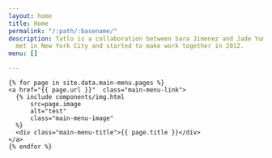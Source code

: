 ```yaml
---
layout: home
title: Home
permalink: "/:path/:basename/"
description: Tatlo is a collaboration between Sara Jimenez and Jade Yumang. The two
  met in New York City and started to make work together in 2012.
menu: []

---
```

<main id="main-menu">

    {% for page in site.data.main-menu.pages %}
    <a href="{{ page.url }}"  class="main-menu-link">
      {% include components/img.html
          src=page.image
          alt="test"
          class="main-menu-image"
      %}
      <div class="main-menu-title">{{ page.title }}</div>
    </a>
    {% endfor %}


  </main>